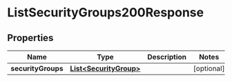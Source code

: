 

# ListSecurityGroups200Response


## Properties

| Name | Type | Description | Notes |
|------------ | ------------- | ------------- | -------------|
|**securityGroups** | [**List&lt;SecurityGroup&gt;**](SecurityGroup.md) |  |  [optional] |



